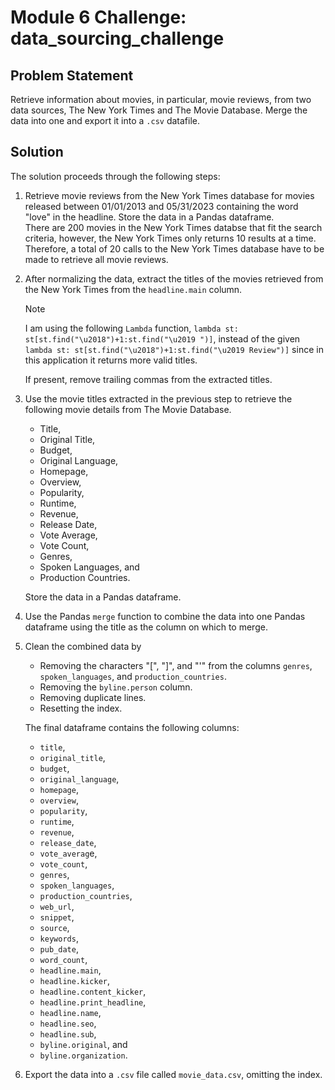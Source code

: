 # Module 6 Challenge: data_sourcing_challenge

## Problem Statement
Retrieve information about movies, in particular, movie reviews, from two data sources, The New York Times and The Movie Database. Merge the data into one and export it into a `.csv` datafile.

## Solution
The solution proceeds through the following steps:
1. Retrieve movie reviews from the New York Times database for movies released between 01/01/2013 and 05/31/2023 containing the word "love" in the headline. Store the data in a Pandas dataframe.  
   There are 200 movies in the New York Times databse that fit the search criteria, however, the New York Times only returns 10 results at a time. Therefore, a total of 20 calls to the New York Times database have to be made to retrieve all movie reviews.
2. After normalizing the data, extract the titles of the movies retrieved from the New York Times from the `headline.main` column.
   > [!Note]
   > I am using the following `Lambda` function, `lambda st: st[st.find("\u2018")+1:st.find("\u2019 ")]`, instead of the given `lambda st: st[st.find("\u2018")+1:st.find("\u2019 Review")]` since in this application it returns more valid titles.

   If present, remove trailing commas from the extracted titles. 
3. Use the movie titles extracted in the previous step to retrieve the following movie details from The Movie Database.
   * Title,
   * Original Title,
   * Budget,
   * Original Language,
   * Homepage,
   * Overview,
   * Popularity,
   * Runtime,
   * Revenue,
   * Release Date,
   * Vote Average,
   * Vote Count,
   * Genres,
   * Spoken Languages, and
   * Production Countries.

   Store the data in a Pandas dataframe.
4. Use the Pandas `merge` function to combine the data into one Pandas dataframe using the title as the column on which to merge.
5. Clean the combined data by
   * Removing the characters "[", "]", and "'" from the columns `genres`, `spoken_languages`, and `production_countries`.
   * Removing the `byline.person` column.
   * Removing duplicate lines.
   * Resetting the index.

   The final dataframe contains the following columns:
   * `title`,
   * `original_title`,
   * `budget`,
   * `original_language`,
   * `homepage`,
   * `overview`,
   * `popularity`,
   * `runtime`,
   * `revenue`,
   * `release_date`,
   * `vote_averag`e,
   * `vote_count`,
   * `genres`,
   * `spoken_languages`,
   * `production_countries`,
   * `web_url`,
   * `snippet`,
   * `source`,
   * `keywords`,
   * `pub_date`,
   * `word_count`,
   * `headline.main`,
   * `headline.kicker`,
   * `headline.content_kicker`,
   * `headline.print_headline`,
   * `headline.name`,
   * `headline.seo`,
   * `headline.sub`,
   * `byline.original`, and
   * `byline.organization`.
6. Export the data into a `.csv` file called `movie_data.csv`, omitting the index.